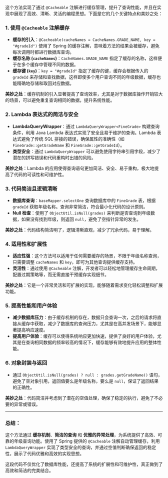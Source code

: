 这个方法实现了通过 `@Cacheable` 注解进行缓存管理，提升了查询性能，并且在实现中展现了高效、清晰、灵活的编程思想。下面是它的几个关键特点和美妙之处：

### 1. **使用 `@Cacheable` 注解缓存**

- **缓存的引入**：`@Cacheable(cacheNames = CacheNames.GRADE_NAME, key = "#gradeId")` 使用了 Spring 的缓存注解，意味着方法的结果会被缓存，避免每次调用时都进行数据库查询。
- **缓存名称 (`cacheNames`)**：`CacheNames.GRADE_NAME` 指定了缓存的名称，这样便于在多个缓存中管理不同的数据。
- **缓存键 (`key`)**：`key = "#gradeId"` 指定了缓存的键，缓存会根据传入的 `gradeId` 来存储和查找数据，这样即使多个用户查询不同的年级数据，缓存也能精确地存储和取回对应数据。

**美妙之处**：缓存机制的引入显著提高了查询效率，尤其是对于数据库操作开销较大的场景，可以避免重复查询相同的数据，提升系统性能。

### 2. **Lambda 表达式的简洁与安全**

- **LambdaQueryWrapper**：通过 `LambdaQueryWrapper<FineGrade>` 构建查询条件，利用 Java Lambda 表达式实现了安全且易于维护的查询。Lambda 表达式避免了传统 SQL 拼接的错误，确保属性的准确性（如 `FineGrade::getGradeName` 和 `FineGrade::getGradeId`）。
- **类型安全**：通过 `LambdaQueryWrapper` 可以避免使用字符串引用字段，减少了潜在的拼写错误和代码重构时出错的风险。

**美妙之处**：Lambda 的应用使得查询语句更加简洁、安全、易于重构，极大地提高了代码的可读性和可维护性。

### 3. **代码简洁且逻辑清晰**

- **数据库查询**：`baseMapper.selectOne` 查询数据库中的 `FineGrade` 表，根据 `gradeId` 获取年级名称。查询非常简洁，符合最小化代码的设计原则。
- **Null 检查**：使用了 `ObjectUtil.isNull(grades)` 来判断是否查询到年级数据，如果没有找到年级，则返回 `null`，避免了空指针异常的发生。

**美妙之处**：代码结构简洁明了，逻辑清晰直观，减少了冗余代码，易于理解。

### 4. **适用性和扩展性**

- **适应性强**：这个方法可以适用于任何需要缓存的场景，不限于年级名称查询，只需要调整 `cacheNames` 和 `key`，即可为其他查询提供缓存支持。
- **灵活性**：通过使用 `@Cacheable` 注解，开发者可以轻松地管理缓存生命周期，配置过期策略等，而无需直接干预缓存实现细节。

**美妙之处**：它是一个非常灵活和可扩展的实现，能够随着需求变化轻松调整和扩展功能。

### 5. **提高性能和用户体验**

- **减少数据库压力**：由于缓存机制的存在，数据只会查询一次，之后的请求将直接从缓存中获取，减少了数据库的查询压力，尤其是在高并发场景下，能够显著提高响应速度。
- **提高用户体验**：缓存可以使得系统响应更加快速，提供了良好的用户体验，尤其是在查询相同数据的频率较高的情况下，缓存能够有效地提升应用的整体性能。

### 6. **对象封装与返回**

- 通过 `ObjectUtil.isNull(grades) ? null : grades.getGradeName()` 语句，避免了空对象引用，返回值要么是年级名称，要么是 `null`，保证了返回结果的正确性。

**美妙之处**：代码简洁并考虑到了潜在的空值处理，确保了稳定的执行，避免了不必要的异常或错误。

---

### 总结：

这个方法通过 **缓存机制**、**简洁的查询** 和 **优雅的异常处理**，为系统提供了高效、可靠的年级查询功能。使用了 Spring 提供的 `@Cacheable` 注解自动管理缓存，利用 `LambdaQueryWrapper` 实现了类型安全的查询，并通过空值判断确保返回的稳定性，展示了代码优雅和高效的实现思想。

这段代码不仅优化了数据库性能，还提高了系统的扩展性和可维护性，真正做到了高效和简洁的完美结合。